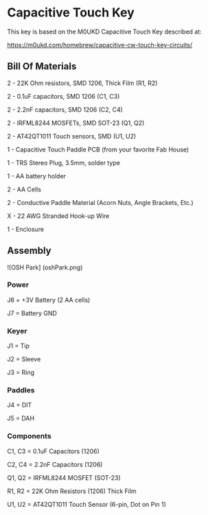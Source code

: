 # Capacitive Touch Key

This key is based on the M0UKD Capacitive Touch Key described at:

https://m0ukd.com/homebrew/capacitive-cw-touch-key-circuits/

## Bill Of Materials

2 - 22K Ohm resistors, SMD 1206, Thick Film (R1, R2)

2 - 0.1uF capacitors, SMD 1206 (C1, C3)

2 - 2.2nF capacitors, SMD 1206 (C2, C4)

2 - IRFML8244 MOSFETs, SMD SOT-23 (Q1, Q2)

2 - AT42QT1011 Touch sensors, SMD (U1, U2)

1 - Capacitive Touch Paddle PCB (from your favorite Fab House)

1 - TRS Stereo Plug, 3.5mm, solder type

1 - AA battery holder

2 - AA Cells

2 - Conductive Paddle Material (Acorn Nuts, Angle Brackets, Etc.)

X - 22 AWG Stranded Hook-up Wire

1 - Enclosure

## Assembly

![OSH Park] (oshPark.png)

### Power

J6 = +3V Battery (2 AA cells)

J7 = Battery GND

### Keyer

J1 = Tip

J2 = Sleeve

J3 = Ring

### Paddles

J4 = DIT

J5 = DAH

### Components

C1, C3 = 0.1uF Capacitors (1206)

C2, C4 = 2.2nF Capacitors (1206)

Q1, Q2 = IRFML8244 MOSFET (SOT-23)

R1, R2 = 22K Ohm Resistors (1206) Thick Film

U1, U2 = AT42QT1011 Touch Sensor (6-pin, Dot on Pin 1)

